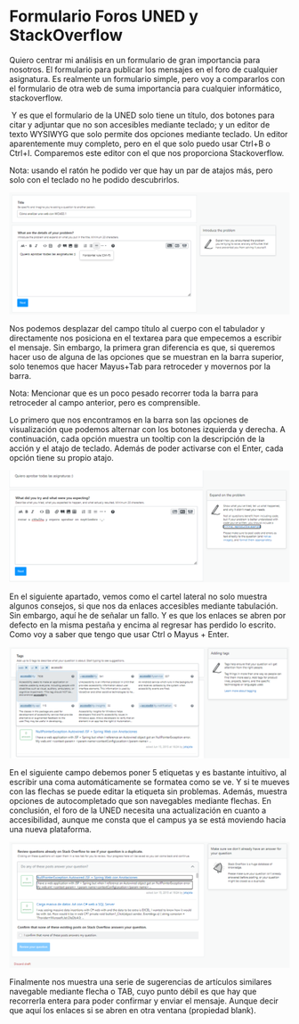 # Formulario Foros UNED y StackOverflow

Quiero centrar mi análisis en un formulario de gran importancia para nosotros. El formulario para publicar los mensajes en el foro de cualquier asignatura. Es realmente un formulario simple, pero voy a compararlos con el formulario de otra web de suma importancia para cualquier informático, stackoverflow.

 Y es que el formulario de la UNED solo tiene un título, dos botones para citar y adjuntar que no son accesibles mediante teclado; y un editor de texto WYSIWYG que solo permite dos opciones mediante teclado. Un editor aparentemente muy completo, pero en el que solo puedo usar Ctrl+B o Ctrl+I. Comparemos este editor con el que nos proporciona Stackoverflow.

Nota: usando el ratón he podido ver que hay un par de atajos más, pero solo con el teclado no he podido descubrirlos.

![primera imagen con el titulo y el text area del cuerpo](./imagen1.png)

Nos podemos desplazar del campo título al cuerpo con el tabulador y directamente nos posiciona en el textarea para que empecemos a escribir el mensaje. Sin embargo, la primera gran diferencia es que, si queremos hacer uso de alguna de las opciones que se muestran en la barra superior, solo tenemos que hacer Mayus+Tab para retroceder y movernos por la barra. 

Nota: Mencionar que es un poco pesado recorrer toda la barra para retroceder al campo anterior, pero es comprensible. 

Lo primero que nos encontramos en la barra son las opciones de visualización que podemos alternar con los botones izquierda y derecha. A continuación, cada opción muestra un tooltip con la descripción de la acción y el atajo de teclado. Además de poder activarse con el Enter, cada opción tiene su propio atajo.

![segunda imagen con el cartel de ayuda](./imagen2.png)


En el siguiente apartado, vemos como el cartel lateral no solo muestra algunos consejos, si que nos da enlaces accesibles mediante tabulación. Sin embargo, aquí he de señalar un fallo. Y es que los enlaces se abren por defecto en la misma pestaña y encima al regresar has perdido lo escrito. Como voy a saber que tengo que usar Ctrl o Mayus + Enter.


![tercera imagen con las etiquetas y sus segerencias](./imagen3.png)


En el siguiente campo debemos poner 5 etiquetas y es bastante intuitivo, al escribir una coma automáticamente se formatea como se ve. Y si te mueves con las flechas se puede editar la etiqueta sin problemas. Además, muestra opciones de autocompletado que son navegables mediante flechas.
En conclusión, el foro de la UNED necesita una actualización en cuanto a accesibilidad, aunque me consta que el campus ya se está moviendo hacia una nueva plataforma.


![cuarta imagen con las recomendaciones de preguntas similares](./imagen4.png)


Finalmente nos muestra una serie de sugerencias de artículos similares navegable mediante flecha o TAB, cuyo punto débil es que hay que recorrerla entera para poder confirmar y enviar el mensaje. Aunque decir que aquí los enlaces si se abren en otra ventana (propiedad blank).
